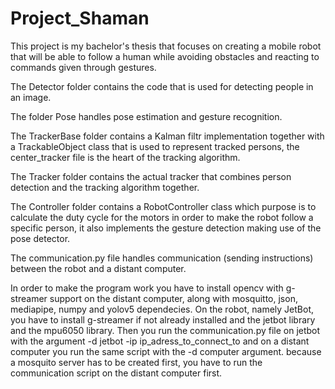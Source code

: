 # Project_Shaman
This project is my bachelor's thesis that focuses on creating a mobile robot that will be able to follow a human while avoiding obstacles and reacting to commands given through gestures.

The Detector folder contains the code that is used for detecting people in an image.

The folder Pose handles pose estimation and gesture recognition.

The TrackerBase folder contains a Kalman filtr implementation together with a TrackableObject class that is used to represent tracked persons, the center_tracker file is the heart of the tracking algorithm.

The Tracker folder contains the actual tracker that combines person detection and the tracking algorithm together.

The Controller folder contains a RobotController class which purpose is to calculate the duty cycle for the motors in order to make the robot follow a specific person, it also implements the gesture detection making use of the pose detector.

The communication.py file handles communication (sending instructions) between the robot and a distant computer.

In order to make the program work you have to install opencv with g-streamer support on the distant computer, along with mosquitto, json, mediapipe, numpy and yolov5 dependecies. On the robot, namely JetBot, you have to install g-streamer if not already installed and the jetbot library and the mpu6050 library. Then you run the communication.py file on jetbot with the argument -d jetbot -ip ip_adress_to_connect_to and on a distant computer you run the same script with the -d computer argument. because a mosquito server has to be created first, you have to run the communication script on the distant computer first.
